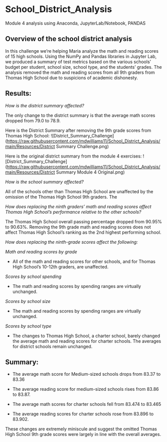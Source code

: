 # School_District_Analysis
Module 4 analysis using Anaconda, JupyterLab/Notebook, PANDAS

## Overview of the school district analysis

In this challenge we’re helping Maria analyze the math and reading scores of 15 high schools. Using the NumPy and Pandas libraries in Jupyter Lab, we produced a summary of test metrics based on the various schools’ budget per student, school size, school type, and the students’ grades. The analysis removed the math and reading scores from all 9th graders from Thomas High School due to suspicions of academic dishonesty.

## Results:

*How is the district summary affected?*

The only change to the district summary is that the average math scores dropped from 79.0 to 78.9.

Here is the District Summary after removing the 9th grade scores from Thomas High School:
![District_Summary_Challenge](https://raw.githubusercontent.com/mdwilliams11/School_District_Analysis/main/Resources/District Summary Challenge.png)

Here is the original district summary from the module 4 exercises:
![District_Summary_Challenge](https://raw.githubusercontent.com/mdwilliams11/School_District_Analysis/main/Resources/District Summary Module 4 Original.png)


*How is the school summary affected?*

All of the schools other than Thomas High School are unaffected by the omission of the Thomas High School 9th graders. The 
 
*How does replacing the ninth graders’ math and reading scores affect Thomas High School’s performance relative to the other schools?*

The Thomas High School overall passing percentage dropped from 90.95% to 90.63%. Removing the 9th grade math and reading scores does not affect Thomas High School’s ranking as the 2nd highest performing school.
 
*How does replacing the ninth-grade scores affect the following:*

*Math and reading scores by grade*
	
- All of the math and reading scores for other schools, and for Thomas High School’s 10-12th graders, are unaffected.
		
*Scores by school spending*
	
- The math and reading scores by spending ranges are virtually unchanged.
		
*Scores by school size*
	
- The math and reading scores by spending ranges are virtually unchanged.
		
*Scores by school type*
	
- The changes to Thomas High School, a charter school, barely changed the average math and reading scores for charter schools. The averages for district schools remain unchanged.

## Summary:

- The average math score for Medium-sized schools drops from 83.37 to 83.36

- The average reading score for medium-sized schools rises from 83.86 to 83.87.

- The average math scores for charter schools fell from 83.474 to 83.465

- The average reading scores for charter schools rose from 83.896 to 83.902.

These changes are extremely miniscule and suggest the omitted Thomas High School 9th grade scores were largely in line with the overall averages.


